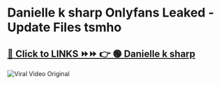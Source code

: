 
 # Danielle k sharp Onlyfans Leaked - Update Files tsmho

## <h2><a href="https://clipsfans.com/Danielle_k_sharp&ref=git">🔗 Click to LINKS ⏩⏩ 👉 🟢 Danielle k sharp </a></h2>

<a href="https://clipsfans.com/Danielle_k_sharp&ref=git" rel="nofollow" data-target="animated-image.originalLink"><img src="https://i.ibb.co.com/xMMVF88/686577567.gif" alt="Viral Video Original" style="max-width: 100%; display: inline-block;" data-target="animated-image.originalImage"></a>


